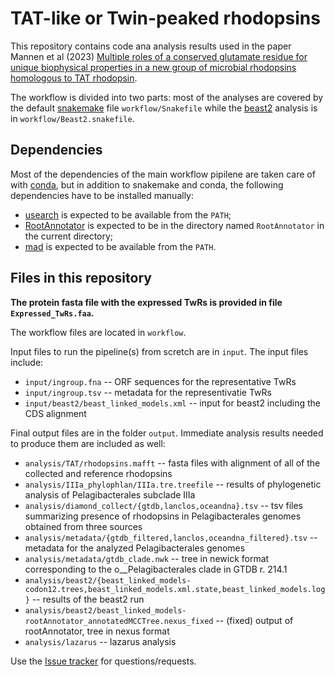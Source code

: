 # TAT-like or Twin-peaked rhodopsins

This repository contains code ana analysis results used in the paper Mannen et al (2023) [Multiple roles of a conserved glutamate residue for unique biophysical properties in a new group of microbial rhodopsins homologous to TAT rhodopsin](https://doi.org/10.1016/j.jmb.2023.168331).

The workflow is divided into two parts: most of the analyses are covered by the default [snakemake](https://snakemake.readthedocs.io/) file `workflow/Snakefile` while the [beast2](https://www.beast2.org/) analysis is in `workflow/Beast2.snakefile`.

## Dependencies

Most of the dependencies of the main workflow pipilene are taken care of with [conda](https://docs.conda.io/), but in addition to snakemake and conda, the following dependencies have to be installed manually:

* [usearch](https://www.drive5.com/usearch/) is expected to be available from the `PATH`;
* [RootAnnotator](https://sourceforge.net/projects/rootannotator/) is expected to be in the directory named `RootAnnotator` in the current directory;
* [mad](https://www.mikrobio.uni-kiel.de/de/ag-dagan/ressourcen) is expected to be available from the `PATH`.

## Files in this repository

**The protein fasta file with the expressed TwRs is provided in file `Expressed_TwRs.faa`.**

The workflow files are located in `workflow`.

Input files to run the pipeline(s) from scretch are in `input`. The input files include:

* `input/ingroup.fna` -- ORF sequences for the representative TwRs
* `input/ingroup.tsv` -- metadata for the representivatie TwRs
* `input/beast2/beast_linked_models.xml` -- input for beast2 including the CDS alignment

Final output files are in the folder `output`. Immediate analysis results needed to produce them are included as well:

* `analysis/TAT/rhodopsins.mafft` -- fasta files with alignment of all of the collected and reference rhodopsins
* `analysis/IIIa_phylophlan/IIIa.tre.treefile` -- results of phylogenetic analysis of Pelagibacterales subclade IIIa
* `analysis/diamond_collect/{gtdb,lanclos,oceandna}.tsv` -- tsv files summarizing presence of rhodopsins in Pelagibacterales genomes obtained from three sources
* `analysis/metadata/{gtdb_filtered,lanclos,oceandna_filtered}.tsv` -- metadata for the analyzed Pelagibacterales genomes
* `analysis/metadata/gtdb_clade.nwk` -- tree in newick format corresponding to the o\_\_Pelagibacterales clade in GTDB r. 214.1
* `analysis/beast2/{beast_linked_models-codon12.trees,beast_linked_models.xml.state,beast_linked_models.log}` -- results of the beast2 run
* `analysis/beast2/beast_linked_models-rootAnnotator_annotatedMCCTree.nexus_fixed` -- (fixed) output of rootAnnotator, tree in nexus format
* `analysis/lazarus` -- lazarus analysis

Use the [Issue tracker](https://github.com/BejaLab/TAT/issues) for questions/requests.

